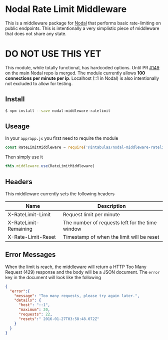 #  Nodal Rate Limit Middleware

This is a middleware package for [Nodal](http://www.nodaljs.com) that performs basic rate-limiting on public endpoints. This is intentionally a very simplistic piece of middleware that does not share any state.

# DO NOT USE THIS YET
This module, while totally functional, has hardcoded options. Until PR [#149](https://github.com/keithwhor/nodal/pull/149) on the main Nodal repo is merged. The module currently allows **100 connections per minute per ip**. Localhost (::1 in Nodal) is also intentionally not excluded to allow for testing.

## Install

```sh
$ npm install --save nodal-middleware-ratelimit
```

## Useage

In your `app/app.js` you first need to require the module

```javascript
const RateLimitMiddleware = require('@intabulas/nodal-middleware-ratelimit');
```

Then simply use it

```javascript
this.middleware.use(RateLimitMiddleware)
```

## Headers

This middleware currently sets the following headers

| Name | Description          |
| ------------- | ----------- |
| X-RateLimit-Limit      | Request limit per minute|
| X-RateLimit-Remaining      | The number of requests left for the time window|
| X-Rate-Limit-Reset     | Timestamp of when the limit will be reset     |

## Error Messages

When the limit is reach, the middleware will return a HTTP Too Many Request (429) response and the body will be a JSON document. The `error` key in the document will look like the following

```json
{
  "error":{
    "message": "Too many requests, please try again later.",
    "details": {
      "host": "::1",
      "maximum": 20,
      "requests": 22,
      "resets":" 2016-01-27T03:58:48.072Z"
    }
  }
}
```

